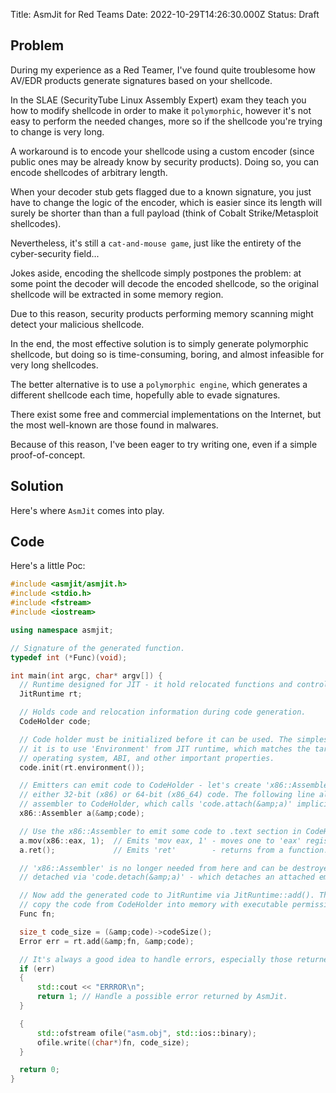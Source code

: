 Title: AsmJit for Red Teams
Date: 2022-10-29T14:26:30.000Z
Status: Draft


## Problem

During my experience as a Red Teamer, I've found quite troublesome how AV/EDR products generate signatures based on your shellcode.

In the SLAE (SecurityTube Linux Assembly Expert) exam they teach you how to modify shellcode in order to make it `polymorphic`, however it's not easy to perform the needed changes, more so if the shellcode you're trying to change is very long.

A workaround is to encode your shellcode using a custom encoder (since public ones may be already know by security products). Doing so, you can encode shellcodes of arbitrary length.

When your decoder stub gets flagged due to a known signature, you just have to change the logic of the encoder, which is easier since its length will surely be shorter than than a full payload (think of Cobalt Strike/Metasploit shellcodes).

Nevertheless, it's still a `cat-and-mouse game`, just like the entirety of the cyber-security field...

Jokes aside, encoding the shellcode simply postpones the problem: at some point the decoder will decode the encoded shellcode, so the original shellcode will be extracted in some memory region.

Due to this reason, security products performing memory scanning might detect your malicious shellcode.

In the end, the most effective solution is to simply generate polymorphic shellcode, but doing so is time-consuming, boring, and almost infeasible for very long shellcodes.

The better alternative is to use a `polymorphic engine`, which generates a different shellcode each time, hopefully able to evade signatures.

There exist some free and commercial implementations on the Internet, but the most well-known are those found in malwares.

Because of this reason, I've been eager to try writing one, even if a simple proof-of-concept.

## Solution

Here's where `AsmJit` comes into play.

## Code

Here's a little Poc:

```cpp
#include <asmjit/asmjit.h>
#include <stdio.h>
#include <fstream>
#include <iostream>

using namespace asmjit;

// Signature of the generated function.
typedef int (*Func)(void);

int main(int argc, char* argv[]) {
  // Runtime designed for JIT - it hold relocated functions and controls their lifetime.
  JitRuntime rt;

  // Holds code and relocation information during code generation.
  CodeHolder code;

  // Code holder must be initialized before it can be used. The simples way to initialize
  // it is to use 'Environment' from JIT runtime, which matches the target architecture,
  // operating system, ABI, and other important properties.
  code.init(rt.environment());

  // Emitters can emit code to CodeHolder - let's create 'x86::Assembler', which can emit
  // either 32-bit (x86) or 64-bit (x86_64) code. The following line also attaches the
  // assembler to CodeHolder, which calls 'code.attach(&amp;a)' implicitly.
  x86::Assembler a(&amp;code);

  // Use the x86::Assembler to emit some code to .text section in CodeHolder:
  a.mov(x86::eax, 1);  // Emits 'mov eax, 1' - moves one to 'eax' register.
  a.ret();             // Emits 'ret'        - returns from a function.

  // 'x86::Assembler' is no longer needed from here and can be destroyed or explicitly
  // detached via 'code.detach(&amp;a)' - which detaches an attached emitter from code holder.

  // Now add the generated code to JitRuntime via JitRuntime::add(). This function would
  // copy the code from CodeHolder into memory with executable permission and relocate it.
  Func fn;

  size_t code_size = (&amp;code)->codeSize();
  Error err = rt.add(&amp;fn, &amp;code);

  // It's always a good idea to handle errors, especially those returned from the Runtime.
  if (err)
  {
      std::cout << "ERRROR\n";
      return 1; // Handle a possible error returned by AsmJit.
  }

  {
      std::ofstream ofile("asm.obj", std::ios::binary);
      ofile.write((char*)fn, code_size);
  }

  return 0;
}
```

